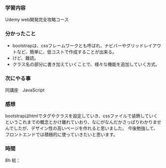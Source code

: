 ### 学習内容
Udemy web開発完全攻略コース
### 分かったこと
- bootstrapは、cssフレームワークとも呼ばれ、ナビバーやグリッドレイアウトなど、簡単に、低コストで作成することが出来る。
- けど、難読。
- クラス名の部分に書き加えていくことで、様々な機能を追加していく方式。
### 次にやる事
同講座　JavaScript
### 感想
bootstrapはhtmlでタグやクラスを設定していき、cssファイルで装飾していくというこれまでの概念とかけ離れていおり、なにがなんだかさっぱりわかりませんでしたが、デザイン性の高いページを作れると思いました。
今後勉強して、フロントエンドでは積極的に使っていきたいと思います。
### 時間
8h
総：
